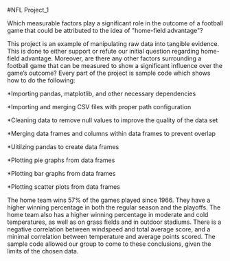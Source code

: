 

#NFL Project_1

Which measurable factors play a significant role in the outcome of a football game that could be attributed to the idea of "home-field advantage"? 

This project is an example of manipulating raw data into tangible evidence.  This is done to either support or refute our initial question regarding home-field advantage. Moreover, are there any other factors surrounding a football game that can be measured to show a significant influence over the game’s outcome? Every part of the project is sample code which shows how to do the following:

*Importing pandas, matplotlib, and other necessary dependencies

*Importing and merging CSV files with proper path configuration

*Cleaning data to remove null values to improve the quality of the data set

*Merging data frames and columns within data frames to prevent overlap

*Uitilzing pandas to create data frames 

*Plotting pie graphs from data frames

*Plotting bar graphs from data frames

*Plotting scatter plots from data frames


The home team wins 57% of the games played since 1966. They have a higher winning percentage in both the regular season and the playoffs. The home team also has a higher winning percentage in moderate and cold temperatures, as well as on grass fields and in outdoor stadiums. There is a negative correlation between windspeed and total average score, and a minimal correlation between temperature and average points scored. The sample code allowed our group to come to these conclusions, given the limits of the chosen data. 

